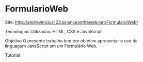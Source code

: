 # FormularioWeb

Site: http://andrevinicius123.scienceontheweb.net/FormularioWeb/

Tecnologias Utilizadas: HTML, CSS e JavaScript

Objetivo
O presente trabalho tem por objetivo apresentar o uso da linguagem JavaScript em um Formulário Web.

Tutorial

